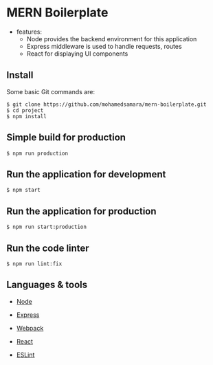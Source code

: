 # MERN Boilerplate

* features:   
  * Node provides the backend environment for this application
  * Express middleware is used to handle requests, routes
  * React for displaying UI components
        
## Install

Some basic Git commands are:

```
$ git clone https://github.com/mohamedsamara/mern-boilerplate.git
$ cd project
$ npm install

```

## Simple build for production

```
$ npm run production

```

## Run the application for development

```
$ npm start

```

## Run the application for production

```
$ npm run start:production

```

## Run the code linter

```
$ npm run lint:fix

```

## Languages & tools

- [Node](https://nodejs.org/en/)

- [Express](https://expressjs.com/)

- [Webpack](https://webpack.js.org/)

- [React](https://reactjs.org/)

- [ESLint](https://eslint.org/)
